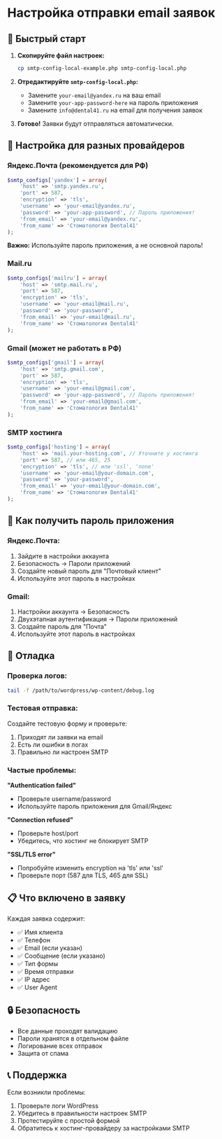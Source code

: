 # Настройка отправки email заявок

## 🚀 Быстрый старт

1. **Скопируйте файл настроек:**

    ```bash
    cp smtp-config-local-example.php smtp-config-local.php
    ```

2. **Отредактируйте `smtp-config-local.php`:**
    - Замените `your-email@yandex.ru` на ваш email
    - Замените `your-app-password-here` на пароль приложения
    - Замените `info@dental41.ru` на email для получения заявок

3. **Готово!** Заявки будут отправляться автоматически.

## 📧 Настройка для разных провайдеров

### Яндекс.Почта (рекомендуется для РФ)

```php
$smtp_configs['yandex'] = array(
    'host' => 'smtp.yandex.ru',
    'port' => 587,
    'encryption' => 'tls',
    'username' => 'your-email@yandex.ru',
    'password' => 'your-app-password', // Пароль приложения!
    'from_email' => 'your-email@yandex.ru',
    'from_name' => 'Стоматология Dental41'
);
```

**Важно:** Используйте пароль приложения, а не основной пароль!

### Mail.ru

```php
$smtp_configs['mailru'] = array(
    'host' => 'smtp.mail.ru',
    'port' => 587,
    'encryption' => 'tls',
    'username' => 'your-email@mail.ru',
    'password' => 'your-password',
    'from_email' => 'your-email@mail.ru',
    'from_name' => 'Стоматология Dental41'
);
```

### Gmail (может не работать в РФ)

```php
$smtp_configs['gmail'] = array(
    'host' => 'smtp.gmail.com',
    'port' => 587,
    'encryption' => 'tls',
    'username' => 'your-email@gmail.com',
    'password' => 'your-app-password', // Пароль приложения!
    'from_email' => 'your-email@gmail.com',
    'from_name' => 'Стоматология Dental41'
);
```

### SMTP хостинга

```php
$smtp_configs['hosting'] = array(
    'host' => 'mail.your-hosting.com', // Уточните у хостинга
    'port' => 587, // или 465, 25
    'encryption' => 'tls', // или 'ssl', 'none'
    'username' => 'your-email@your-domain.com',
    'password' => 'your-password',
    'from_email' => 'your-email@your-domain.com',
    'from_name' => 'Стоматология Dental41'
);
```

## 🔧 Как получить пароль приложения

### Яндекс.Почта:

1. Зайдите в настройки аккаунта
2. Безопасность → Пароли приложений
3. Создайте новый пароль для "Почтовый клиент"
4. Используйте этот пароль в настройках

### Gmail:

1. Настройки аккаунта → Безопасность
2. Двухэтапная аутентификация → Пароли приложений
3. Создайте пароль для "Почта"
4. Используйте этот пароль в настройках

## 🐛 Отладка

### Проверка логов:

```bash
tail -f /path/to/wordpress/wp-content/debug.log
```

### Тестовая отправка:

Создайте тестовую форму и проверьте:

1. Приходят ли заявки на email
2. Есть ли ошибки в логах
3. Правильно ли настроен SMTP

### Частые проблемы:

**"Authentication failed"**

- Проверьте username/password
- Используйте пароль приложения для Gmail/Яндекс

**"Connection refused"**

- Проверьте host/port
- Убедитесь, что хостинг не блокирует SMTP

**"SSL/TLS error"**

- Попробуйте изменить encryption на 'tls' или 'ssl'
- Проверьте порт (587 для TLS, 465 для SSL)

## 📋 Что включено в заявку

Каждая заявка содержит:

- ✅ Имя клиента
- ✅ Телефон
- ✅ Email (если указан)
- ✅ Сообщение (если указано)
- ✅ Тип формы
- ✅ Время отправки
- ✅ IP адрес
- ✅ User Agent

## 🔒 Безопасность

- Все данные проходят валидацию
- Пароли хранятся в отдельном файле
- Логирование всех отправок
- Защита от спама

## 📞 Поддержка

Если возникли проблемы:

1. Проверьте логи WordPress
2. Убедитесь в правильности настроек SMTP
3. Протестируйте с простой формой
4. Обратитесь к хостинг-провайдеру за настройками SMTP
